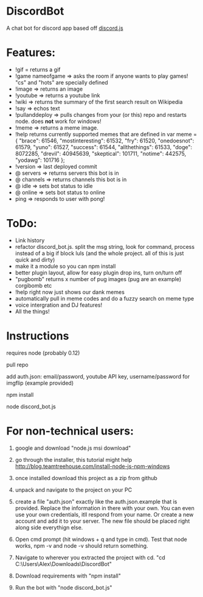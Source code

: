 # DiscordBot
A chat bot for discord app based off <a href="https://github.com/hydrabolt/discord.js/">discord.js</a>

# Features:
- !gif <query> = returns a gif
- !game nameofgame => asks the room if anyone wants to play games! "cs" and "hots" are specially defined
- !image => returns an image
- !youtube => returns a youtube link
- !wiki => returns the summary of the first search result on Wikipedia
- !say <text> => echos text
- !pullanddeploy => pulls changes from your (or this) repo and restarts node. does <strong>not</strong> work for windows!
- !meme <memetype> <text1> <text2> => returns a meme image.
- !help returns currently supported memes that are defined in var meme = {
	"brace": 61546,
	"mostinteresting": 61532,
	"fry": 61520,
	"onedoesnot": 61579,
	"yuno": 61527,
	"success": 61544,
	"allthethings": 61533,
	"doge": 8072285,
	"drevil": 40945639,
	"skeptical": 101711,
	"notime": 442575,
	"yodawg": 101716
};
- !version => last deployed commit
- @<botname> servers => returns servers this bot is in
- @<botname> channels => returns channels this bot is in
- @<botname> idle => sets bot status to idle
- @<botname> online => sets bot status to online
- ping => responds to user with pong!
# ToDo:

- Link history
- refactor discord_bot.js. split the msg string, look for command, process instead of a big if block luls (and the whole project. all of this is just quick and dirty)
- make it a module so you can npm install
- better plugin layout, allow for easy plugin drop ins, turn on/turn off
- "pugbomb" returns x number of pug images (pug are an example) corgibomb etc
- !help right now just shows our dank memes
- automatically pull in meme codes and do a fuzzy search on meme type
- voice intergration and DJ features!
- All the things!

# Instructions

requires node (probably 0.12)

pull repo

add auth.json: email/password, youtube API key, username/password for imgflip (example provided)

npm install

node discord_bot.js

# For non-technical users:

1) google and download "node.js msi download" 

2) go through the installer, this tutorial might help http://blog.teamtreehouse.com/install-node-js-npm-windows

3) once installed download this project as a zip from github

4) unpack and navigate to the project on your PC

5) create a file "auth.json" exactly like the auth.json.example that is provided. Replace the information in there with your own.  You can even use your own credentials, itll respond from your name. Or create a new account and add it to your server. The new file should be placed right along side everythign else.

6) Open cmd prompt (hit windows + q and type in cmd). Test that node works, npm -v and node -v should return something.

7) Navigate to wherever you extracted the project with cd. "cd C:\Users\Alex\Downloads\DiscordBot\"

8) Download requirements with "npm install" 

9) Run the bot with "node discord_bot.js"
